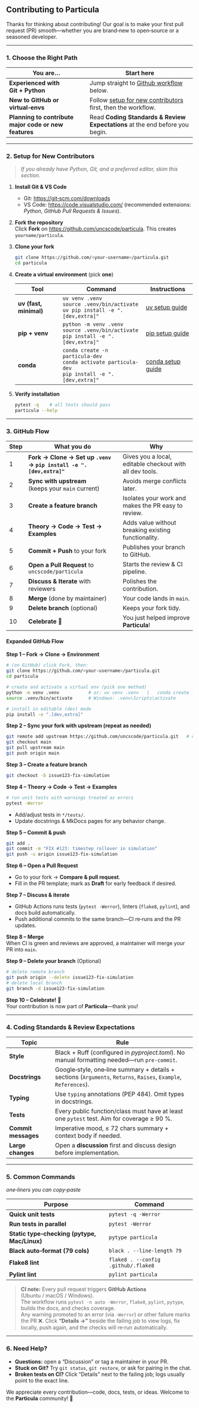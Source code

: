 ## Contributing to **Particula**

Thanks for thinking about contributing! Our goal is to make your first pull request (PR) smooth—whether you are brand‑new to open‑source or a seasoned developer.

---

### 1. Choose the Right Path

| You are… | Start here |
|----------|-----------|
| **Experienced with Git + Python** | Jump straight to [Github workflow](#3-github-flow) below. |
| **New to GitHub or virtual‑envs** | Follow [setup for new contributors](#2-setup-for-new-contributors) first, then the workflow. |
| **Planning to contribute major code or new features** | Read **Coding Standards & Review Expectations** at the end before you begin. |

---

### 2. Setup for New Contributors

> _If you already have Python, Git, and a preferred editor, skim this section._

1. **Install Git & VS Code**  
   * Git: <https://git‑scm.com/downloads>  
   * VS Code: <https://code.visualstudio.com/> (recommended extensions: _Python_, _GitHub Pull Requests & Issues_).

2. **Fork the repository**  
   Click **Fork** on <https://github.com/uncscode/particula>. This creates `yourname/particula`.

3. **Clone your fork**  
   ```bash
   git clone https://github.com/<your‑username>/particula.git
   cd particula
   ```

4. **Create a virtual environment** (pick **one**)

   | Tool | Command | Instructions |
   |------|----------|---------|
   | **uv (fast, minimal)** | `uv venv .venv`<br>`source .venv/bin/activate`<br>`uv pip install -e ".[dev,extra]"` | [uv setup guide](/Examples/Setup_Particula/Details/Setup_UV/) |
   | **pip + venv** | `python -m venv .venv`<br>`source .venv/bin/activate`<br>`pip install -e ".[dev,extra]"` | [pip setup guide](/Examples/Setup_Particula/Details/Setup_Pip/) |
   | **conda** | `conda create -n particula-dev`<br>`conda activate particula-dev`<br>`pip install -e ".[dev,extra]"` | [conda setup guide](/Examples/Setup_Particula/Details/Setup_Conda/) |

5. **Verify installation**  
   ```bash
   pytest -q    # all tests should pass
   particula --help
   ```

---

### 3. GitHub Flow

| Step | What you do | Why |
|------|-------------|-----|
| 1 | **Fork → Clone → Set up `.venv` → `pip install -e ".[dev,extra]"`** | Gives you a local, editable checkout with all dev tools. |
| 2 | **Sync with upstream**<br>(keeps your `main` current) | Avoids merge conflicts later. |
| 3 | **Create a feature branch** | Isolates your work and makes the PR easy to review. |
| 4 | **Theory → Code → Test → Examples** | Adds value without breaking existing functionality. |
| 5 | **Commit + Push** to your fork | Publishes your branch to GitHub. |
| 6 | **Open a Pull Request** to `uncscode/particula` | Starts the review & CI pipeline. |
| 7 | **Discuss & Iterate** with reviewers | Polishes the contribution. |
| 8 | **Merge** (done by maintainer) | Your code lands in `main`. |
| 9 | **Delete branch** (optional) | Keeps your fork tidy. |
| 10 | **Celebrate** 🎉 | You just helped improve **Particula**! |

#### Expanded GitHub Flow

**Step 1 – Fork → Clone → Environment**

```bash
# (on GitHub) click Fork, then:
git clone https://github.com/<your‑username>/particula.git
cd particula

# create and activate a virtual env (pick one method)
python -m venv .venv           # or: uv venv .venv   |   conda create -n particula-dev python=3.11
source .venv/bin/activate      # Windows: .venv\Scripts\activate

# install in editable (dev) mode
pip install -e ".[dev,extra]"
```

**Step 2 – Sync your fork with upstream (repeat as needed)**

```bash
git remote add upstream https://github.com/uncscode/particula.git   # one‑time
git checkout main
git pull upstream main
git push origin main
```

**Step 3 – Create a feature branch**

```bash
git checkout -b issue123-fix-simulation
```


**Step 4 – Theory → Code → Test → Examples**

```bash
# run unit tests with warnings treated as errors
pytest -Werror
```

* Add/adjust tests in `*/tests/`.  
* Update docstrings & MkDocs pages for any behavior change.


**Step 5 – Commit & push**

```bash
git add .
git commit -m "FIX #123: timestep rollover in simulation"
git push -u origin issue123-fix-simulation
```


**Step 6 – Open a Pull Request**

* Go to your fork → **Compare & pull request**.  
* Fill in the PR template; mark as **Draft** for early feedback if desired.


**Step 7 – Discuss & iterate**

* GitHub Actions runs tests (`pytest -Werror`), linters (`flake8`, `pylint`), and docs build automatically.  
* Push additional commits to the same branch—CI re‑runs and the PR updates.


**Step 8 – Merge**  
When CI is green and reviews are approved, a maintainer will merge your PR into `main`.


**Step 9 – Delete your branch** (Optional)

```bash
# delete remote branch
git push origin --delete issue123-fix-simulation
# delete local branch
git branch -d issue123-fix-simulation
```


**Step 10 – Celebrate!** 🎉  
Your contribution is now part of **Particula**—thank you!

---

### 4. Coding Standards & Review Expectations

| Topic | Rule |
|-------|------|
| **Style** | Black + Ruff (configured in *pyproject.toml*). No manual formatting needed—run `pre-commit`. |
| **Docstrings** | Google‑style, one‑line summary + details + sections (`Arguments`, `Returns`, `Raises`, `Example`, `References`). |
| **Typing** | Use `typing` annotations (PEP 484). Omit types in docstrings. |
| **Tests** | Every public function/class must have at least one `pytest` test. Aim for coverage ≥ 90 %. |
| **Commit messages** | Imperative mood, ≤ 72 chars summary + context body if needed. |
| **Large changes** | Open a **discussion** first and discuss design before implementation. |

---

### 5. Common Commands

*one‑liners you can copy‑paste*

| Purpose | Command |
|---------|---------|
| **Quick unit tests** | `pytest -q -Werror` |
| **Run tests in parallel** | `pytest -Werror` |
| **Static type‑checking (pytype, Mac/Linux)** | `pytype particula` |
| **Black auto‑format (79 cols)** | `black . --line-length 79` |
| **Flake8 lint** | `flake8 . --config .github/.flake8` |
| **Pylint lint** | `pylint particula` |

> **CI note:** Every pull request triggers **GitHub Actions** (Ubuntu / macOS / Windows).  
> The workflow runs `pytest -n auto -Werror`, `flake8`, `pylint`, `pytype`, builds the docs, and checks coverage.  
> Any warning promoted to an error (via `-Werror`) or other failure marks the PR ❌. Click **“Details →”** beside the failing job to view logs, fix locally, push again, and the checks will re‑run automatically.

---

### 6. Need Help?

* **Questions:** open a “Discussion” or tag a maintainer in your PR.  
* **Stuck on Git?** Try `git status`, `git restore`, or ask for pairing in the chat.  
* **Broken tests on CI?** Click “Details” next to the failing job; logs usually point to the exact line.

We appreciate every contribution—code, docs, tests, or ideas. Welcome to the **Particula** community! 🎉